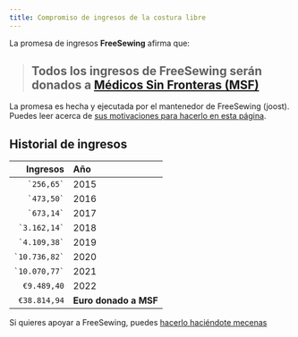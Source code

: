 ```yaml
---
title: Compromiso de ingresos de la costura libre
---
```


La promesa de ingresos **FreeSewing** afirma que:

> ## Todos los ingresos de FreeSewing serán donados a [Médicos Sin Fronteras (MSF)](http://www.msf.org/)

La promesa es hecha y ejecutada por el mantenedor de FreeSewing (joost). Puedes leer acerca de [sus motivaciones para hacerlo en esta página](/docs/various/pledge/motivation/).

## Historial de ingresos

|          Ingresos | Año                                                 |
| -----------------:|:--------------------------------------------------- |
|    `` `256,65` `` | 2015                                                |
|    `` `473,50` `` | 2016                                                |
|    `` `673,14` `` | 2017                                                |
|  `` `3.162,14` `` | 2018                                                |
|  `` `4.109,38` `` | 2019                                                |
| `` `10.736,82` `` | 2020                                                |
| `` `10.070,77` `` | 2021                                                |
|       `€9.489,40` | 2022                                                |
|      `€38.814,94` | **************Euro donado a MSF************** |

<Tip>

Si quieres apoyar a FreeSewing, puedes [hacerlo haciéndote mecenas](/patrons/join/)

</Tip>
